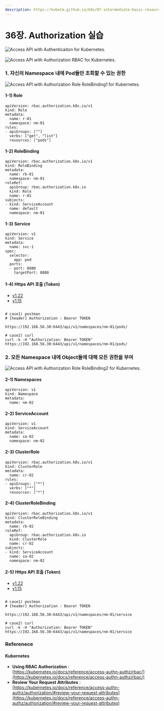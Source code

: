 ```yaml
---
description: https://kubetm.github.io/k8s/07-intermediate-basic-resource/authorization/
---
```


# 36장. Authorization 실습



![Access API with Authenticaiton for Kubernetes.](https://kubetm.github.io/img/practice/intermediate/Access%20API%20with%20Authenticaiton%20for%20Kubernetes.jpg)\
\
![Access API with Authorization RBAC for Kubernetes.](https://kubetm.github.io/img/practice/intermediate/Access%20API%20with%20Authorization%20RBAC%20for%20Kubernetes.jpg)

### 1. 자신의 Namespace 내에 Pod들만 조회할 수 있는 권한 <a href="1-namespace-pod" id="1-namespace-pod"></a>

![Access API with Authorization Role RoleBinding1 for Kubernetes.](https://kubetm.github.io/img/practice/intermediate/Access%20API%20with%20Authorization%20Role%20RoleBinding1%20for%20Kubernetes.jpg)

#### 1-1) Role <a href="1-1-role" id="1-1-role"></a>

```
apiVersion: rbac.authorization.k8s.io/v1
kind: Role
metadata:
  name: r-01
  namespace: nm-01
rules:
- apiGroups: [""]
  verbs: ["get", "list"]
  resources: ["pods"]
```

#### 1-2) RoleBinding <a href="1-2-rolebinding" id="1-2-rolebinding"></a>

```
apiVersion: rbac.authorization.k8s.io/v1
kind: RoleBinding
metadata:
  name: rb-01
  namespace: nm-01
roleRef:
  apiGroup: rbac.authorization.k8s.io
  kind: Role
  name: r-01
subjects:
- kind: ServiceAccount
  name: default
  namespace: nm-01
```

#### 1-3) Service <a href="1-3-service" id="1-3-service"></a>

```
apiVersion: v1
kind: Service
metadata:
  name: svc-1
spec:
  selector:
    app: pod
  ports:
  - port: 8080
    targetPort: 8080
```

#### 1-4) Https API 호출 (Token) <a href="1-4-https-api-token" id="1-4-https-api-token"></a>

* [v1.22](https://kubetm.github.io/k8s/07-intermediate-basic-resource/authorization/#tabs-0-0)
* [v1.15](https://kubetm.github.io/k8s/07-intermediate-basic-resource/authorization/#tabs-0-1)

```

# case1) postman
# [header] Authorization : Bearer TOKEN

https://192.168.56.30:6443/api/v1/namespaces/nm-01/pods/

# case2) curl
curl -k -H "Authorization: Bearer TOKEN" https://192.168.56.30:6443/api/v1/namespaces/nm-01/pods/
```

### 2. 모든 Namespace 내에 Object들에 대해 모든 권한을 부여 <a href="2-namespace-object" id="2-namespace-object"></a>

![Access API with Authorization Role RoleBinding2 for Kubernetes.](https://kubetm.github.io/img/practice/intermediate/Access%20API%20with%20Authorization%20Role%20RoleBinding2%20for%20Kubernetes.jpg)

#### 2-1) Namespaces <a href="2-1-namespaces" id="2-1-namespaces"></a>

```
apiVersion: v1
kind: Namespace
metadata:
  name: nm-02
```

#### 2-2) ServiceAccount <a href="2-2-serviceaccount" id="2-2-serviceaccount"></a>

```
apiVersion: v1
kind: ServiceAccount
metadata:
  name: sa-02
  namespace: nm-02
```

#### 2-3) ClusterRole <a href="2-3-clusterrole" id="2-3-clusterrole"></a>

```
apiVersion: rbac.authorization.k8s.io/v1
kind: ClusterRole
metadata:
  name: cr-02
rules:
- apiGroups: ["*"]
  verbs: ["*"]
  resources: ["*"]
```

#### 2-4) ClusterRoleBinding <a href="2-4-clusterrolebinding" id="2-4-clusterrolebinding"></a>

```
apiVersion: rbac.authorization.k8s.io/v1
kind: ClusterRoleBinding
metadata:
  name: rb-02
roleRef:
  apiGroup: rbac.authorization.k8s.io
  kind: ClusterRole
  name: cr-02
subjects:
- kind: ServiceAccount
  name: sa-02
  namespace: nm-02
```

#### 2-5) Https API 호출 (Token) <a href="2-5-https-api-token" id="2-5-https-api-token"></a>

* [v1.22](https://kubetm.github.io/k8s/07-intermediate-basic-resource/authorization/#tabs-1-0)
* [v1.15](https://kubetm.github.io/k8s/07-intermediate-basic-resource/authorization/#tabs-1-1)

```

# case1) postman
# [header] Authorization : Bearer TOKEN

https://192.168.56.30:6443/api/v1/namespaces/nm-01/service

# case2) curl
curl -k -H "Authorization: Bearer TOKEN" https://192.168.56.30:6443/api/v1/namespaces/nm-01/service
```

### Referenece <a href="referenece" id="referenece"></a>

#### **Kubernetes** <a href="__kubernetes__" id="__kubernetes__"></a>

* **Using RBAC Authorization** : [https://kubernetes.io/docs/reference/access-authn-authz/rbac/](https://kubernetes.io/docs/reference/access-authn-authz/rbac/)
* **Review Your Request Attributes** : [https://kubernetes.io/docs/reference/access-authn-authz/authorization/#review-your-request-attributes](https://kubernetes.io/docs/reference/access-authn-authz/authorization/#review-your-request-attributes)
